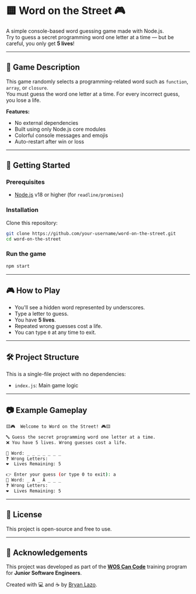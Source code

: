 # 🟨 Word on the Street 🎮

A simple console-based word guessing game made with Node.js.  
Try to guess a secret programming word one letter at a time — but be careful, you only get **5 lives**!

---

## 🧩 Game Description

This game randomly selects a programming-related word such as `function`, `array`, or `closure`.  
You must guess the word one letter at a time. For every incorrect guess, you lose a life.

**Features:**

-   No external dependencies
-   Built using only Node.js core modules
-   Colorful console messages and emojis
-   Auto-restart after win or loss

---

## 🚀 Getting Started

### Prerequisites

-   [Node.js](https://nodejs.org/) v18 or higher (for `readline/promises`)

### Installation

Clone this repository:

```bash
git clone https://github.com/your-username/word-on-the-street.git
cd word-on-the-street
```

### Run the game

```bash
npm start
```

---

## 🎮 How to Play

-   You'll see a hidden word represented by underscores.
-   Type a letter to guess.
-   You have **5 lives**.
-   Repeated wrong guesses cost a life.
-   You can type `0` at any time to exit.

---

## 🛠️ Project Structure

This is a single-file project with no dependencies:

-   `index.js`: Main game logic

---

## 📷 Example Gameplay

```bash
🟨🎮  Welcome to Word on the Street! 🎮🟨

🔤 Guess the secret programming word one letter at a time.
❌ You have 5 lives. Wrong guesses cost a life.

🧠 Word: _ _ _ _ _ _ _
❓ Wrong Letters:
❤️  Lives Remaining: 5

👉 Enter your guess (or type 0 to exit): a
🧠 Word: _ A _ A _ _ _
❓ Wrong Letters:
❤️  Lives Remaining: 5
```

---

## 📄 License

This project is open-source and free to use.

---

## 🙌 Acknowledgements

This project was developed as part of the [**WOS Can Code**](https://www.linkedin.com/company/workforce-opportunity-services) training program for **Junior Software Engineers**.

Created with 💻 and ☕ by [Bryan Lazo](https://github.com/blazo-dev).
